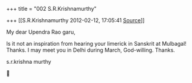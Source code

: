 +++
title = "002 S.R.Krishnamurthy"

+++
[[S.R.Krishnamurthy	2012-02-12, 17:05:41 [Source](https://groups.google.com/g/bvparishat/c/QaEjaqUhC6Q)]]



My dear Upendra Rao garu,



Is it not an inspiration from hearing your limerick in Sanskrit at Mulbagal! Thanks. I may meet you in Delhi during March, God-willing. Thanks.

  
s.r.krishna murthy  



